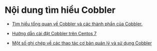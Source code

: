 # Nội dung tìm hiểu Cobbler

- [Tìm hiểu tổng quan về Cobbler và các thành phần của Cobbler.](./1.Cobble-Tong_quan.md)

- [Hướng dẫn cài đặt Cobbler trên Centos 7](./2.Cobbler-cai_dat.md)

- [Một số ghi chép về các thao tác cơ bản quản lý và sử dụng Cobbler](./3.Cobbler-Su_dung_coban.md)

